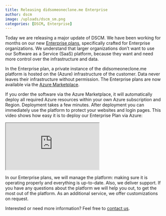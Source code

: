 ```yaml
---
title: Releasing didsomeoneclone.me Enterprise
author: dscm
image: /uploads/dscm_sm.png
categories: [DSCM, Enterprise]
---
```


Today we are releasing a major update of DSCM. We have been working for months on our new <a href="/pricing">Enterprise plans</a>, specifically crafted for Enterprise organizations. We understand that larger organizations don’t want to use our Software as a Service (SaaS) platform, because they want and need more control over the infrastructure and data. 

In the Enterprise plan, a private instance of the didsomeoneclone.me platform is hosted on the (Azure) infrastructure of the customer. Data never leaves their infrastructure without permission. The Enterprise plans are now available via the <a href="https://azuremarketplace.microsoft.com/en-us/marketplace/apps/zolderbv1714139676050.didsomeonecloneme?tab=Overview" target="_blank">Azure Marketplace</a>. 

If you order the software via the Azure Marketplace, it will automatically deploy all required Azure resources within your own Azure subscription and Region. Deployment takes a few minutes. After deployment you can immediately use the platform to protect your websites and login pages. This video shows how easy it is to deploy our Enterprise Plan via Azure:

<div class="outer">
   <div class="video">
    <iframe src="https://youtube.com/embed/WQQn746pAZM" title="Enterprise Plan" allowfullscreen></iframe>
    </div>
</div>

In our Enterprise plans, we will manage the platform: making sure it is operating properly and everything is up-to-date. Also, we deliver support. If you have any questions about the platform we will help you out, to get the most out of the platform. As an additional service, we offer customizations on request.

Interested or need more information? Feel free to <a href="/contact">contact us</a>.